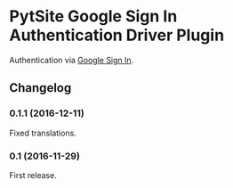 # PytSite Google Sign In Authentication Driver Plugin

Authentication via [Google Sign In](https://developers.google.com/identity/sign-in/web/).


## Changelog

### 0.1.1 (2016-12-11)
Fixed translations.


### 0.1 (2016-11-29)
First release.
